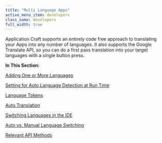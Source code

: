 ```yaml
---
title: "Multi Language Apps"
active_menu_item: developers
class_name: developers
full_width: true
---
```



Application Craft supports an entirely code free approach to translating your Apps into any number of languages. It also supports the Google Translate API, so you can do a first pass translation into your target languages with a single button press.

**In This Section:**

[Adding One or More Languages](multi-language-apps/adding-one-or-more-languages)

[Setting for Auto Language Detection at Run Time](multi-language-apps/setting-for-auto-language-dete)

[Language Tokens](multi-language-apps/tokens)

[Auto Translation](multi-language-apps/auto-translation)

[Switching Languages in the IDE](multi-language-apps/switching-languages-in-the-ide)

[Auto vs. Manual Language Switching](multi-language-apps/auto-vs-manual-language-switc)

[Relevant API Methods](multi-language-apps/relevant-api-methods)

